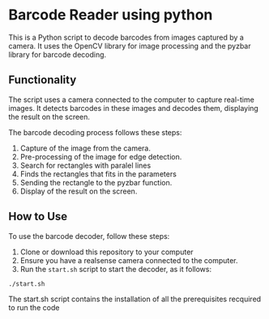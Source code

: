 # Barcode Reader using python
This is a Python script to decode barcodes from images captured by a camera. It uses the OpenCV library for image processing and the pyzbar library for barcode decoding.

## Functionality

The script uses a camera connected to the computer to capture real-time images. It detects barcodes in these images and decodes them, displaying the result on the screen.

The barcode decoding process follows these steps:

1. Capture of the image from the camera.
2. Pre-processing of the image for edge detection.
3. Search for rectangles with paralel lines
4. Finds the rectangles that fits in the parameters
5. Sending the rectangle to the pyzbar function.
6. Display of the result on the screen.

## How to Use

To use the barcode decoder, follow these steps:

1. Clone or download this repository to your computer
2. Ensure you have a realsense camera connected to the computer.
3. Run the `start.sh` script to start the decoder, as it follows:

```
./start.sh
```
The start.sh script contains the installation of all the prerequisites recquired to run the code
